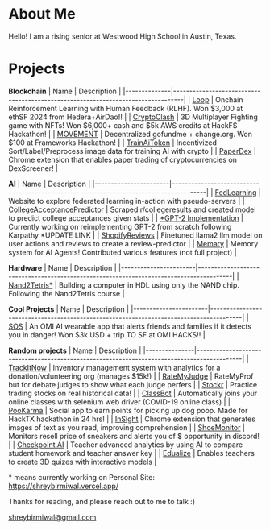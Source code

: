 # About Me
Hello! I am a rising senior at Westwood High School in Austin, Texas.


# Projects


**Blockchain**
| Name         | Description                                                                     |
|--------------|---------------------------------------------------------------------------------|
| [Loop](https://github.com/shreybirmiwal/L00P-ethSF2024)  | Onchain Reinforcement Learning with Human Feedback (RLHF). Won $3,000 at ethSF 2024 from Hedera+AirDao!!        |
| [CryptoClash](https://github.com/shreybirmiwal/CryptoClash-HackFS2024)  | 3D Multiplayer Fighting game with NFTs! Won $6,000+ cash and $5k AWS credits at HackFS Hackathon!        |
| [MOVEMENT](https://github.com/shreybirmiwal/movement)     | Decentralized gofundme + change.org. Won $100 at Frameworks Hackathon!          |
| [TrainAiToken](https://github.com/shreybirmiwal/trainAI) | Incentivized Sort/Label/Preprocess image data for training AI with crypto       |
| [PaperDex](https://github.com/shreybirmiwal/PaperDex)     | Chrome extension that enables paper trading of cryptocurrencies on DexScreener! |



**AI**
| Name                  | Description                                                                            |
|-----------------------|----------------------------------------------------------------------------------------|
| [FedLearning](https://github.com/shreybirmiwal/fedlearning)           | Website to explore federated learning in-action with pseudo-servers                      |
| [CollegeAcceptancePredictor](https://github.com/shreybirmiwal/college-predictor)     | Scraped r/collegeresults and created model to predict college acceptances given stats |
| [*GPT-2 Implementation](https://github.com/shreybirmiwal/ml-research) | Currently working on reimplementing GPT-2 from scratch following Karpathy  *UPDATE LINK            |
| [ShopifyReviews](https://github.com/shreybirmiwal/finetuned-llama2-user_reviews)        | Finetuned llama2 llm model on user actions and reviews to create a review-predictor    |
| [Memary](https://github.com/kingjulio8238/Memary/pull/26)                | Memory system for AI Agents! Contributed various features (not full project)           |

**Hardware**
| Name                  | Description                                                                            |
|-----------------------|----------------------------------------------------------------------------------------|
| [Nand2Tetris*](https://github.com/shreybirmiwal/nand2tetris)           | Building a computer in HDL using only the NAND chip. Following the Nand2Tetris course             |

**Cool Projects**
| Name          | Description                                                                                |
|-----------------------|----------------------------------------------------------------------------------------|
| [SOS](https://github.com/shreybirmiwal/sos)           | An OMI AI wearable app that alerts friends and families if it detects you in danger! Won $3k USD + trip TO SF at OMI HACKS!!       |

**Random projects**
| Name          | Description                                                                                |
|---------------|--------------------------------------------------------------------------------------------|
| [TrackItNow](https://github.com/shreybirmiwal/trackitnow)    | Inventory management system with analytics for a donation/volunteering org (manages $15k!) |
| [RateMyJudge](https://github.com/shreybirmiwal/ratemyjudge)   | RateMyProf but for debate judges to show what each judge perfers                           |
| [Stockr](https://github.com/shreybirmiwal/stockr-game)        | Practice trading stocks on real historical data!                                           |
| [ClassBot](https://github.com/shreybirmiwal/ClassBot)      | Automatically joins your online classes with selenium web driver (COVID-19 online class)   |
| [PooKarma](https://github.com/shreybirmiwal/PooKarma-HackTheFutureHackathon2023)      | Social app to earn points for picking up dog poop. Made for HackTX hackathon in 24 hrs!    |
| [InSight](https://github.com/shreybirmiwal/inSight-Chrome-Extension)       | Chrome extension that generates images of text as you read, improving comprehension        |
| [ShoeMonitor](https://github.com/shreybirmiwal/ShoeMonitor)   | Monitors resell price of sneakers and alerts you of $ opportunity in discord!              |
| [Checkpoint.AI](https://github.com/shreybirmiwal/checkpoint.ai) | Teacher advanced analytics by using AI to compare student homework and teacher answer key   |
| [Edualize](https://github.com/shreybirmiwal/Edualize) | Enables teachers to create 3D quizes with interactive models   |



\* means currently working on
Personal Site: https://shreybirmiwal.vercel.app/

Thanks for reading, and please reach out to me to talk :)

shreybirmiwal@gmail.com
